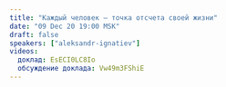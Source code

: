 ```yaml
---
title: "Каждый человек — точка отсчета своей жизни"
date: "09 Dec 20 19:00 MSK"
draft: false
speakers: ["aleksandr-ignatiev"] 
videos:
  доклад: EsECI0LC8Io
  обсуждение доклада: Vw49m3FShiE
---
```


